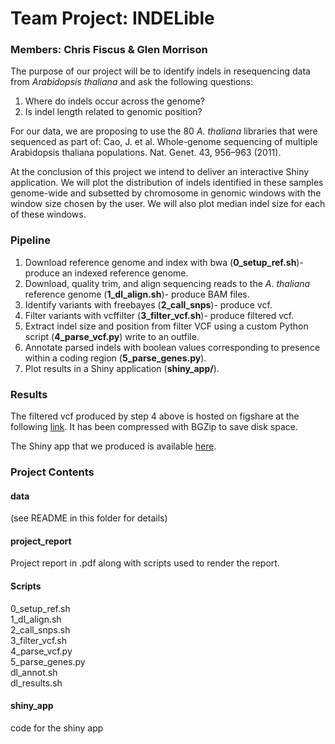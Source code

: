 # Team Project: INDELible

### Members: Chris Fiscus & Glen Morrison

The purpose of our project will be to identify indels in resequencing data from *Arabidopsis thaliana* and ask the following questions:  

1. Where do indels occur across the genome?  
2. Is indel length related to genomic position? 

For our data, we are proposing to use the 80 *A. thaliana* libraries that were sequenced as part of: 
Cao, J. et al. Whole-genome sequencing of multiple Arabidopsis thaliana populations. Nat. Genet. 43, 956–963 (2011).  

At the conclusion of this project we intend to deliver an interactive Shiny application. We will plot the distribution of indels identified in these samples genome-wide and subsetted by chromosome in genomic windows with the window size chosen by the user. We will also plot median indel size for each of these windows. 

### Pipeline
1. Download reference genome and index with bwa (**0_setup_ref.sh**)- produce an indexed reference genome.  
2. Download, quality trim, and align sequencing reads to the *A. thaliana* reference genome (**1_dl_align.sh**)- produce BAM files. 
3. Identify variants with freebayes (**2_call_snps**)- produce vcf. 
4. Filter variants with vcffilter (**3_filter_vcf.sh**)- produce filtered vcf. 
5. Extract indel size and position from filter VCF using a custom Python script (**4_parse_vcf.py**) write to an outfile. 
6. Annotate parsed indels with boolean values corresponding to presence within a coding region (**5_parse_genes.py**). 
7. Plot results in a Shiny application (**shiny_app/**).  

### Results  
The filtered vcf produced by step 4 above is hosted on figshare at the following [link](https://figshare.com/s/77cb4ee59e590e5058d8). It has been compressed with BGZip to save disk space. 

The Shiny app that we produced is available [here](shinylink). 

### Project Contents
#### data
(see README in this folder for details)  

#### project_report  
Project report in .pdf along with scripts used to render the report. 

#### Scripts
0_setup_ref.sh  
1_dl_align.sh  
2_call_snps.sh  
3_filter_vcf.sh  
4_parse_vcf.py  
5_parse_genes.py    
dl_annot.sh   
dl_results.sh

#### shiny_app
code for the shiny app


 
